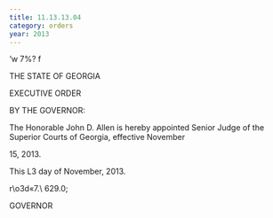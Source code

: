 ```yaml
---
title: 11.13.13.04
category: orders
year: 2013
---
```

 

‘w 7%? f

THE STATE OF GEORGIA

EXECUTIVE ORDER

BY THE GOVERNOR:

The Honorable John D. Allen is hereby appointed Senior
Judge of the Superior Courts of Georgia, effective November

15, 2013.

This L3 day of November, 2013.

r\o3d«7.\ 629.0;

GOVERNOR

